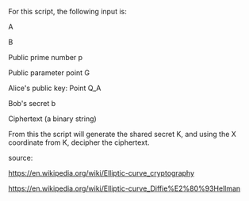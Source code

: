 For this script, the following input is:

A

B

Public prime number p

Public parameter point G

Alice's public key: Point Q_A

Bob's secret b

Ciphertext (a binary string)

From this the script will generate the shared secret K, and using the X coordinate from K, decipher the ciphertext.

source: 

https://en.wikipedia.org/wiki/Elliptic-curve_cryptography

https://en.wikipedia.org/wiki/Elliptic-curve_Diffie%E2%80%93Hellman
